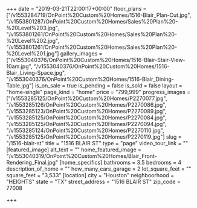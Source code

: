 +++
date = "2019-03-21T22:00:17+00:00"
floor_plans = ["/v1553284719/OnPoint%20Custom%20Homes/1516-Blair_Plan-Cut.jpg", "/v1553801287/OnPoint%20Custom%20Homes/Sales%20Plan%20-%20Level%203.jpg", "/v1553801261/OnPoint%20Custom%20Homes/Sales%20Plan%20-%20Level%202.jpg", "/v1553801261/OnPoint%20Custom%20Homes/Sales%20Plan%20-%20Level%201.jpg"]
gallery_images = ["/v1553040376/OnPoint%20Custom%20Homes/1516-Blair-Stair-View-10am.jpg", "/v1553040376/OnPoint%20Custom%20Homes/1516-Blair_Living-Space.jpg", "/v1553040376/OnPoint%20Custom%20Homes/1516-Blair_Dining-Table.jpg"]
is_on_sale = true
is_pending = false
is_sold = false
layout = "home-single"
page_kind = "home"
price = "799,999"
progress_images = ["/v1553285125/OnPoint%20Custom%20Homes/P2270077.jpg", "/v1553285126/OnPoint%20Custom%20Homes/P2270086.jpg", "/v1553285123/OnPoint%20Custom%20Homes/P2270089.jpg", "/v1553285125/OnPoint%20Custom%20Homes/P2270084.jpg", "/v1553285125/OnPoint%20Custom%20Homes/P2270094.jpg", "/v1553285124/OnPoint%20Custom%20Homes/P2270110.jpg", "/v1553285125/OnPoint%20Custom%20Homes/P2270119.jpg"]
slug = "/1516-blair-st"
title = "1516 BLAIR ST"
type = "page"
video_tour_link = ""
[featured_image]
alt_text = ""
home_featured_image = "/v1553040319/OnPoint%20Custom%20Homes/Blair_Front-Rendering_Final.jpg"
[home_specifics]
bathrooms = 3.5
bedrooms = 4
description_of_home = ""
how_many_cars_garage = 2
lot_square_feet = ""
square_feet = "3,533"
[location]
city = "Houston"
neighboorhood = "HEIGHTS"
state = "TX"
street_address = "1516 BLAIR ST"
zip_code = 77008

+++
